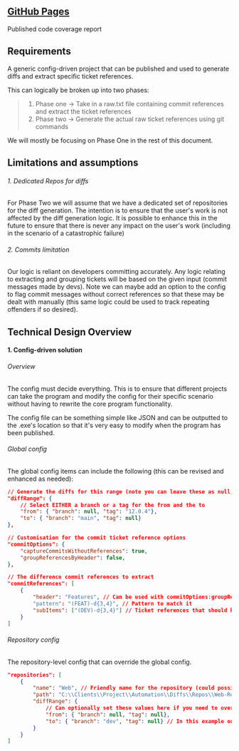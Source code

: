 ## [GitHub Pages](https://matt-singular.github.io/tool-git-diffs/)

Published code coverage report

## Requirements

A generic config-driven project that can be published and used to generate diffs and extract specific ticket references.

This can logically be broken up into two phases:
> 1. Phase one → Take in a raw.txt file containing commit references and extract the ticket references
> 2. Phase two → Generate the actual raw ticket references using git commands

We will mostly be focusing on Phase One in the rest of this document.

## Limitations and assumptions

###### 1. Dedicated Repos for diffs
For Phase Two we will assume that we have a dedicated set of repositories for the diff generation.  The intention is to ensure that the user's work is not affected by the diff generation logic.  It is possible to enhance this in the future to ensure that there is never any impact on the user's work (including in the scenario of a catastrophic failure)

###### 2. Commits limitation
Our logic is reliant on developers committing accurately.  Any logic relating to extracting and grouping tickets will be based on the given input (commit messages made by devs).  Note we can maybe add an option to the config to flag commit messages without correct references so that these may be dealt with manually (this same logic could be used to track repeating offenders if so desired).

## Technical Design Overview

#### 1. Config-driven solution
###### Overview
The config must decide everything.  This is to ensure that different projects can take the program and modify the config for their specific scenario without having to rewrite the core program functionality.  

The config file can be something simple like JSON and can be outputted to the .exe's location so that it's very easy to modify when the program has been published.

###### Global config
The global config items can include the following (this can be revised and enhanced as needed):
```json
// Generate the diffs for this range (note you can leave these as null, but then you will have to specify it at the repo-level)
"diffRange": {
	// Select EITHER a branch or a tag for the from and the to
	"from": { "branch": null, "tag": "12.0.4"},
	"to": { "branch": "main", "tag": null}
},

// Customisation for the commit ticket reference options
"commitOptions": {
	"captureCommitsWithoutReferences": true,
	"groupReferencesByHeader": false,
},

// The difference commit references to extract
"commitReferences": [
	{
		"header": "Features", // Can be used with commitOptions:groupReferencesByHeader
		"pattern": "(FEAT)-d{3,4}", // Pattern to match it
		"subItems": ["(DEV)-d{3,4}"] // Ticket references that should be grouped under the feature reference
	}
]
```

###### Repository config
The repository-level config that can override the global config.
```json
"repositories": [
	{
		"name": "Web", // Friendly name for the repository (could possibly omit this and just take the computed repo name)
		"path": "C:\\Clients\\Project\\Automation\\Diffs\\Repos\\Web-Repo", // The path to the repository
		"diffRange": {
			// Can optionally set these values here if you need to override the global values
			"from": { "branch": null, "tag": null},
			"to": { "branch": "dev", "tag": null} // In this example only the 'to' branch is overriden
		}
	}
]
```
